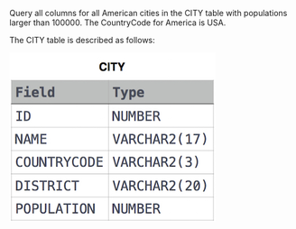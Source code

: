 Query all columns for all American cities in the CITY table with populations larger than 100000. The CountryCode for America is USA.

The CITY table is described as follows: 

![table](table.jpg)

